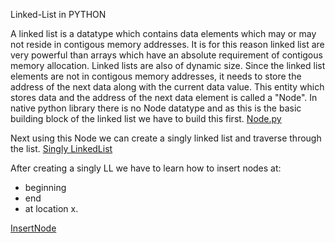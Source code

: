 Linked-List in PYTHON

A linked list is a datatype which contains data elements which may or may not reside in contigous memory addresses. It is for this reason linked list are very powerful than arrays which have an absolute requirement of contigous memory allocation. Linked lists are also of dynamic size.
Since the linked list elements are not in contigous memory addresses, it needs to store the address of the next data along with the current data value. This entity which stores data and the address of the next data element is called a  "Node".
In native python library there is no Node datatype and as this is the basic building block of the linked list we have to build this first.
[Node.py](https://github.com/sandeep-skb/Data-Structures/blob/master/Python/Linked-list/create_node.py)

Next using this Node we can create a singly linked list and traverse through the list.
[Singly LinkedList](https://github.com/sandeep-skb/Data-Structures/blob/master/Python/Linked-list/singly_linked_list.py)

After creating a singly LL we have to learn how to insert nodes at:
* beginning
* end
* at location x.

[InsertNode](https://github.com/sandeep-skb/Data-Structures/blob/master/Python/Linked-list/insert_node.py)
